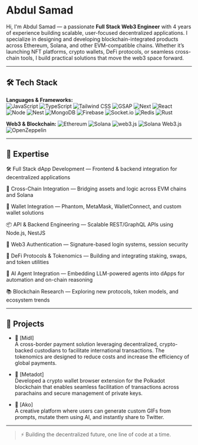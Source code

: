 # Abdul Samad

Hi, I'm Abdul Samad — a passionate **Full Stack Web3 Engineer** with 4 years of experience building scalable, user-focused decentralized applications. I specialize in designing and developing blockchain-integrated products across Ethereum, Solana, and other EVM-compatible chains.
Whether it’s launching NFT platforms, crypto wallets, DeFi protocols, or seamless cross-chain tools, I build practical solutions that move the web3 space forward.

---

## 🛠️ Tech Stack

**Languages & Frameworks:**  
![JavaScript](https://img.shields.io/badge/-JavaScript-F7DF1E?logo=javascript&logoColor=black)
![TypeScript](https://img.shields.io/badge/-TypeScript-3178c6?logo=typescript&logoColor=white)
![Tailwind CSS](https://img.shields.io/badge/-Tailwind%20CSS-38B2AC?logo=tailwind-css&logoColor=white)
![GSAP](https://img.shields.io/badge/-GSAP-88CE02?logo=greensock&logoColor=white)
![Next](https://img.shields.io/badge/-Next.js-black?logo=next.js)
![React](https://img.shields.io/badge/-React-20232a?logo=react)
![Node](https://img.shields.io/badge/-Node.js-339933?logo=node.js&logoColor=white)
![Nest](https://img.shields.io/badge/-NestJS-e0234e?logo=nestjs&logoColor=white)
![MongoDB](https://img.shields.io/badge/-MongoDB-47A248?logo=mongodb&logoColor=white)
![Firebase](https://img.shields.io/badge/-Firebase-ffca28?logo=firebase&logoColor=black)
![Socket.io](https://img.shields.io/badge/-Socket.io-010101?logo=socket.io&logoColor=white)
![Redis](https://img.shields.io/badge/-Redis-DC382D?logo=redis&logoColor=white)
![Rust](https://img.shields.io/badge/-Rust-black?logo=rust)


**Web3 & Blockchain:**
![Ethereum](https://img.shields.io/badge/-Ethereum-3c3c3d?logo=ethereum)
![Solana](https://img.shields.io/badge/-Solana-3a0ca3?logo=solana)
![web3.js](https://img.shields.io/badge/-web3.js-f6c915?logo=ethereum&logoColor=black)
![Solana Web3.js](https://img.shields.io/badge/-solana--web3.js-3a0ca3?logo=solana&logoColor=white)
![OpenZeppelin](https://img.shields.io/badge/-OpenZeppelin-4E5EE4?logo=openzeppelin&logoColor=white)

---

## 🧩 Expertise

🛠️ Full Stack dApp Development — Frontend & backend integration for decentralized applications

🌉 Cross-Chain Integration — Bridging assets and logic across EVM chains and Solana

💼 Wallet Integration — Phantom, MetaMask, WalletConnect, and custom wallet solutions

📦 API & Backend Engineering — Scalable REST/GraphQL APIs using Node.js, NestJS

🧪 Web3 Authentication — Signature-based login systems, session security

💸 DeFi Protocols & Tokenomics — Building and integrating staking, swaps, and token utilities

🤖 AI Agent Integration — Embedding LLM-powered agents into dApps for automation and on-chain reasoning

📚 Blockchain Research — Exploring new protocols, token models, and ecosystem trends

---

## 🚀 Projects

- 💸 [Midl]  
  A cross-border payment solution leveraging decentralized, crypto-backed custodians to facilitate international transactions. The tokenomics are designed to reduce costs and increase the efficiency of global payments.

- 🔐 [Metadot]  
  Developed a crypto wallet browser extension for the Polkadot blockchain that enables seamless facilitation of
  transactions across parachains and secure management of private keys.

- 🎨 [Ako]  
  A creative platform where users can generate custom GIFs from prompts, mutate them using AI, and instantly share to Twitter.  
 
---

> ⚡ Building the decentralized future, one line of code at a time.
